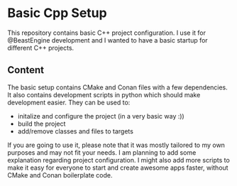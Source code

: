 # Basic Cpp Setup
This repository contains basic C++ project configuration.
I use it for @BeastEngine development and I wanted to have a basic startup for different C++ projects.

## Content
The basic setup contains CMake and Conan files with a few dependencies.
It also contains development scripts in python which should make development easier.
They can be used to:
 
 - initalize and configure the project (in a very basic way :))
 - build the project
 - add/remove classes and files to targets

 If you are going to use it, please note that it was mostly tailored to my own purposes and may not fit your needs.
 I am planning to add some explanation regarding project configuration. I might also add more scripts to make it easy for everyone to start and create awesome apps faster, without CMake and Conan boilerplate code.
